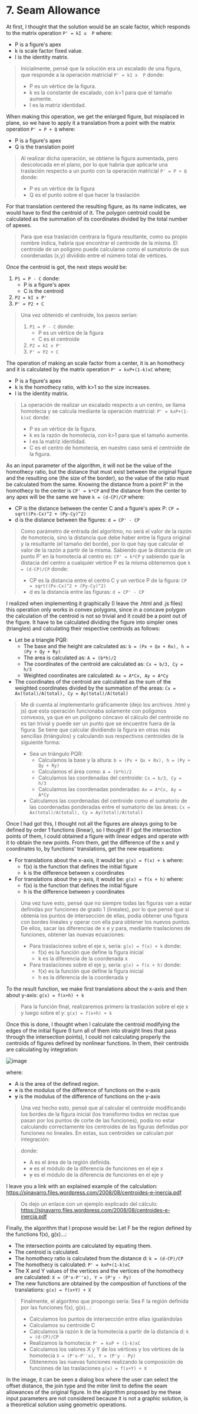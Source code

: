 # 7. Seam Allowance

At first, I thought that the solution would be an scale factor, which responds to the matrix operation ```P' = kI x  P``` where:
- P is a figure's apex 
- k is scale factor fixed value.
- I is the identity matrix.
> Inicialmente, pensé que la solución era un escalado de una figura, que responde a la operación matricial ```P' = kI x  P``` donde:
> - P es un vértice de la figura.
> - k es la constante de escalado, con k>1 para que el tamaño aumente.
> - I  es la matriz identidad.

When making this operation, we get the enlarged figure, but misplaced in plane, so we have to apply it a translation from a point with the matrix operation ```P' = P + Q``` where:
- P is a figure's apex 
- Q is the translation point
> Al realizar dicha operación, se obtiene la figura aumentada, pero descolocada en el plano, por lo que habría que aplicarle una traslación respecto a un punto con la operación matricial ```P' = P + Q``` donde:
> - P es un vértice de la figura
> - Q es el punto sobre el que hacer la traslación

For that translation centered the resulting figure, as its name indicates, we would have to find the centroid of it. The polygon centroid could be calculated as the summation of its coordinates divided by the total number of apexes.
> Para que esa traslación centrara la figura resultante, como su propio nombre indica, habría que encontrar el centroide de la misma. El centroide de un polígono puede calcularse como el sumatorio de sus coordenadas (x,y) dividido entre el número total de vértices.

Once the centroid is got, the next steps would be:
1. ```P1 = P - C``` donde:
    - P is a figure's apex 
    - C is the centroid
2. ```P2 = kI x P'``` 
3. ```P' = P2 + C```

> Una vez obtenido el centroide, los pasos serían:
>1. ```P1 = P - C``` donde:
>    - P es un vértice de la figura
>    - C es el centroide
>2. ```P2 = kI x P'``` 
>3. ```P' = P2 + C```

The operation of making an scale factor from a center, it is an homothecy and it is calculated by the matrix operation ```P' = kxP+(1-k)xC``` where;
- P is a figure's apex
- k is the homothecy ratio, with k>1 so the size increases.
- I is the identity matrix.
>La operación de realizar un escalado respecto a un centro, se llama homotecia y se calcula mediante la operación matricial: ```P' = kxP+(1-k)xC``` donde:
>- P es un vértice de la figura.
>- k es la razón de homotecia, con k>1 para que el tamaño aumente.
>- I  es la matriz identidad.
>- C es el centro de homotecia, en nuestro caso será el centroide de la figura.

As an input parameter of the algorithm, it will not be the value of the homothecy ratio, but the distance that must exist between the original figure and the resulting one (the size of the border), so the value of the ratio must be calculated from the same. Knowing the distance from a point P' in the homothecy to the center is ```CP' = k*CP``` and the distance from the center to any apex will be the same we have ```k = (d-CP)/CP``` where:
- CP is the distance between the center C and a figure's apex P: ```CP = sqrt((Px-Cx)^2 + (Py-Cy)^2)```
- d is the distance between the figures: ```d = CP' - CP```

>Como parámetro de entrada del algoritmo, no será el valor de la razón de homotecia, sino la distancia que debe haber entre la figura original y la resultante (el tamaño del borde), por lo que hay que calcular el valor de la razón a partir de la misma. Sabiendo que la distancia de un punto P' en la homotecia al centro es: ```CP' = k*CP``` y sabiendo que la distacia del centro a cualquier vértice P es la misma obtenemos que ```k = (d-CP)/CP``` donde:
>- CP es la distancia entre el centro C y un vertice P de la figura: ```CP = sqrt((Px-Cx)^2 + (Py-Cy)^2)```
>- d es la distancia entre las figuras: ```d = CP' - CP```

I realized when implementing it graphically (I leave the .html and .js files) this operation only works in convex polygons, since in a concave polygon the calculation of the centroid is not so trivial and it could be a point out of the figure. It have to be calculated dividing the figure into simpler ones (triangles) and calculating their respective centroids as follows:
- Let be a triangle PQR:
    - The base and the height are calculated as: ```b = (Px + Qx + Rx), h = (Py + Qy + Ry)```
    - The area is calculated as: ```A = (b*h)/2```
    - The coordinates of the centroid are calculated as: ```Cx = b/3, Cy = h/3```
    - Weighted coordinates are calculated: ```Ax = A*Cx, Ay = A*Cy```
- The coordinates of the centroid are calculated as the sum of the weighted coordinates divided by the summation of the areas: ```Cx = Ax(total)/A(total), Cy = Ay(total)/A(total)```

> Me di cuenta al implementarlo gráficamente (dejo los archivos .html y js) que esta operación funcionaba solamente con polígonos convexos, ya que en un polígono cóncavo el cálculo del centroide no es tan trivial y puede ser un punto que se encuentre fuera de la figura. Se tiene que calcular dividiendo la figura en otras más sencillas (triángulos) y calculando sus respectivos centroides de la siguiente forma:
> - Sea un triángulo PQR:
>   - Calculamos la base y la altura: ```b = (Px + Qx + Rx), h = (Py + Qy + Ry)```
>   - Calculamos el área como: ```A = (b*h)/2```
>   - Calculamos las coordenadas del centroide: ```Cx = b/3, Cy = h/3```
>   - Calculamos las coordenadas ponderadas: ```Ax = A*Cx, Ay = A*Cy```
> - Calculamos las coordenadas del centroide como el sumatorio de las coordenadas ponderadas entre el sumatorio de las áreas: ```Cx = Ax(total)/A(total), Cy = Ay(total)/A(total)```

Once I had got this, I thought not all the figures are always going to be defined by order 1 functions (linear), so I thought if I got the intersection points of them, I could obtained a figure with linear edges and operate with it to obtain the new points. From them, get the difference of the x and y coordinates to, by functions' translations, get the new equations: 
- For translations about the x-axis, it would be: ```g(x) = f(x) + k``` where:
    - f(x) is the function that defines the initial figure
    - k is the difference between x coordinates
- For translations about the y-axis, it would be: ```g(x) = f(x + h)``` where:
    - f(x) is the function that defines the initial figure
    - h is the difference between y coordinates

> Una vez tuve esto, pensé que no siempre todas las figuras van a estar definidas por funciones de grado 1 (lineales), por lo que pensé que si obtenía los puntos de intersección de ellas, podía obtener una figura con bordes lineales y operar con ella para obtener los nuevos puntos. De ellos, sacar las diferencias de x e y para, mediante traslaciones de funciones, obtener las nuevas ecuaciones:
>- Para traslaciones sobre el eje x, sería: ```g(x) = f(x) + k``` donde:
>      - f(x) es la función que define la figura inicial
>      - k es la diferencia de la coordenada x
>- Para traslaciones sobre el eje y, sería: ```g(x) = f(x + h)``` donde:
>    - f(x) es la función que define la figura inicial
>    - h es la diferencia de la coordenada y

To the result function, we make first translations about the x-axis and then about y-axis: ```g(x) = f(x+h) + k```

> Para la función final, realizaremos primero la traslación sobre el eje x y luego sobre el y: ```g(x) = f(x+h) + k```

Once this is done, I thought when I calculate the centroid modifying the edges of the initial figure (I turn all of them into straight lines that pass through the intersection points), I could not calculating properly the centroids of figures defined by nonlinear functions. In them, their centroids are calculating by integration:

![image](https://user-images.githubusercontent.com/62429039/136408760-3c8e8b25-626e-4843-a9c4-293627fd2243.png)

where:
- A is the area of the defined region.
- ~~x~~  is the modulus of the difference of functions on the x-axis
- ~~y~~  is the modulus of the difference of functions on the y-axis

> Una vez hecho esto, pensé que al calcular el centroide modificando los bordes de la figura inicial (los transformo todos en rectas que pasan por los puntos de corte de las funciones), podía no estar calculando correctamente los centroides de las figuras definidas por funciones no lineales. En estas, sus centroides se calculan por integración:

>donde:
>- A es el área de la región definida.
>- ~~x~~ es el módulo de la diferencia de funciones en el eje x
>- ~~y~~ es el módulo de la diferencia de funciones en el eje y

I leave you a link with an explained example of the calculation: https://sjnavarro.files.wordpress.com/2008/08/centroides-e-inercia.pdf

>Os dejo un enlace con un ejemplo explicado del cálculo: https://sjnavarro.files.wordpress.com/2008/08/centroides-e-inercia.pdf

Finally, the algorithm that I propose would be:
Let F be the region defined by the functions f(x), g(x)...:
- The intersection points are calculated by equating them.
- The centroid is calculated.
- The homothecy ratio is calculated from the distance d: ```k = (d-CP)/CP```
- The homothecy is calculated: ```P' = kxP+(1-k)xC```
- The X and Y values of the vertices and the vertices of the homothecy are calculated: ```X = (P'x-P''x), Y = (P'y - Py)```
- The new functions are obtained by the composition of functions of the translations: ```g(x) = f(x+Y) + X```
>Finalmente, el algoritmo que propongo sería:
>Sea F la región definida por las funciones f(x), g(x)...:
>- Calculamos los puntos de intersección entre ellas igualándolas
>- Calculamos su centroide C
>- Calculamos la razón k de la homotecia a partir de la distancia d: ```k = (d-CP)/CP```
>- Realizamos la homotecia: ```P' = kxP + (1-k)xC```
>- Calculamos los valores X y Y de los vértices y los vértices de la homotecia ```X = (P'x-P''x), Y = (P'y - Py)```
>- Obtenemos las nuevas funciones realizando la composición de funciones de las traslaciones  ```g(x) = f(x+Y) + X```

In the image, it can be seen a dialog box where the user can select the offset distance, the join type and the miter limit to define the seam allowances of the original figure. In the algorithm proposed by me these input parameters are not considered because it is not a graphic solution, is a theoretical solution using geometric operations. 
